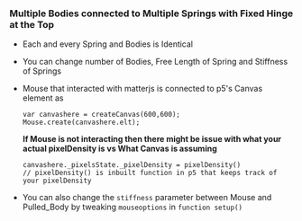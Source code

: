 ### Multiple Bodies connected to Multiple Springs with Fixed Hinge at the Top
- Each and every Spring and Bodies is Identical
- You can change number of Bodies, Free Length of Spring and Stiffness of Springs
- Mouse that interacted with matterjs is connected to p5's Canvas element as

  ```
  var canvashere = createCanvas(600,600);
  Mouse.create(canvashere.elt);
  ```
  **If Mouse is not interacting then there might be issue with what your actual pixelDensity is vs What Canvas is assuming**
  ```
  canvashere._pixelsState._pixelDensity = pixelDensity()
  // pixelDensity() is inbuilt function in p5 that keeps track of your pixelDensity
  ```
- You can also change the `stiffness` parameter between Mouse and Pulled_Body by tweaking `mouseoptions` in `function setup()`

